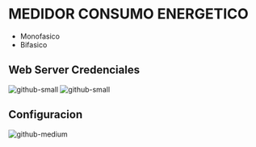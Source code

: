 # MEDIDOR CONSUMO ENERGETICO 
- Monofasico
- Bifasico

## Web Server Credenciales
![github-small](https://github.com/TheLast20/CODE_ECUA_MEDIDOR/blob/main/picture/RED.png)
![github-small](https://github.com/TheLast20/CODE_ECUA_MEDIDOR/blob/main/picture/WEB_SERVER.png)


## Configuracion
![github-medium](https://github.com/TheLast20/CODE_ECUA_MEDIDOR/blob/main/picture/Configuracion.png)


